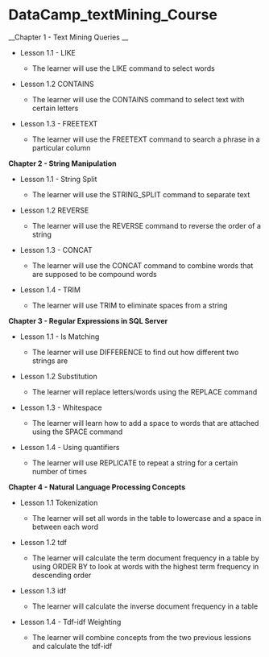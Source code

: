 # DataCamp_textMining_Course

__Chapter 1 - Text Mining Queries __

- Lesson 1.1 - LIKE
	
	+ The learner will use the LIKE command to select words
	
- Lesson 1.2 CONTAINS
	
	+ The learner will use the CONTAINS command to select text with certain letters 

- Lesson 1.3 - FREETEXT

	+ The learner will use the FREETEXT command to search a phrase in a particular column


__Chapter 2 - String Manipulation__

- Lesson 1.1 - String Split
	
	+ The learner will use the STRING_SPLIT command to separate text

- Lesson 1.2 REVERSE

	+ The learner will use the REVERSE command to reverse the order of a string

- Lesson 1.3 - CONCAT

	+ The learner will use the CONCAT command to combine words that are supposed to be compound words

- Lesson 1.4 - 	TRIM

	+ The learner will use TRIM to eliminate spaces from a string


__Chapter 3 - Regular Expressions in SQL Server__

- Lesson 1.1 - Is Matching
	
	+ The learner will use DIFFERENCE to find out how different two strings are

- Lesson 1.2 Substitution

	+ The learner will replace letters/words using the REPLACE command

- Lesson 1.3 - Whitespace

	+ The learner will learn how to add a space to words that are attached using the SPACE command

- Lesson 1.4 - Using quantifiers 

 	+ The learner will use REPLICATE to repeat a string for a certain number of times


__Chapter 4 - Natural Language Processing Concepts__

- Lesson 1.1  Tokenization

	+ The learner will set all words in the table to lowercase and a space in between each word

- Lesson 1.2 tdf
	
	+ The learner will calculate the term document frequency in a table by using ORDER BY to look at words with the highest term frequency in descending order 

 - Lesson 1.3 idf

	+ The learner will calculate the inverse document frequency in a table

- Lesson 1.4 - Tdf-idf Weighting

	+ The learner will combine concepts from the two previous lessions and calculate the tdf-idf 


